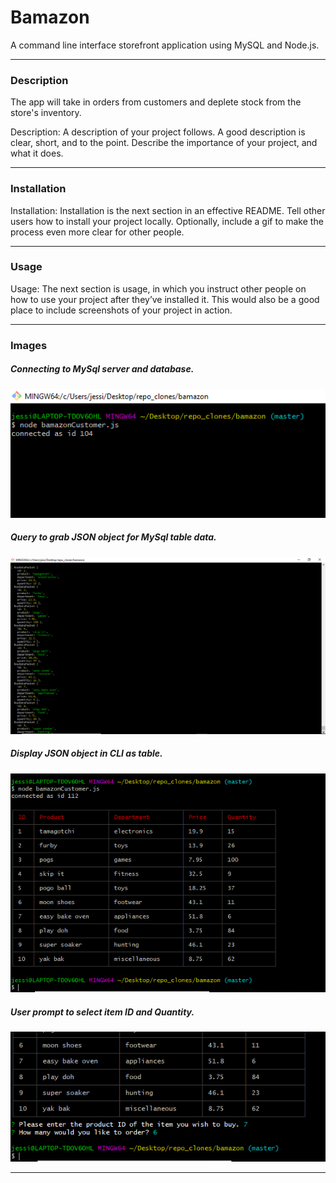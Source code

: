 # Bamazon
A command line interface storefront application using MySQL and Node.js.

- - -

### Description
The app will take in orders from customers and deplete stock from the store's inventory.

Description: A description of your project follows. A good description is clear, short, and to the point. Describe the importance of your project, and what it does.
- - - 

### Installation
Installation: Installation is the next section in an effective README. Tell other users how to install your project locally. Optionally, include a gif to make the process even more clear for other people.

- - -

### Usage
Usage: The next section is usage, in which you instruct other people on how to use your project after they’ve installed it. This would also be a good place to include screenshots of your project in action.

- - -

### Images

##### Connecting to MySql server and database.

![Connection to MySQL](images/mysqlconnection.png)

##### Query to grab JSON object for MySql table data.

![Query Grabbing Data](images/query4table.png)

##### Display JSON object in CLI as table.

![Display Product Data](images/displayproductinfo.png)

##### User prompt to select item ID and Quantity.

![Prompt Item Selection](images/promptselection.png)

- - -